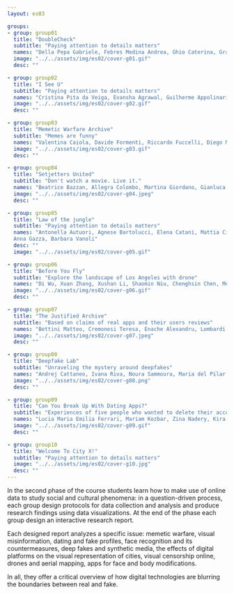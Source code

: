 ```yaml
---
layout: es03

groups:
- group: group01
  title: "DoubleCheck"
  subtitle: "Paying attention to details matters"
  names: "Della Pepa Gabriele, Febres Medina Andrea, Ghio Caterina, Granzotto Francesca, Rondi Paola, Stefani Elena"
  image: "../../assets/img/es02/cover-g01.gif"
  desc: ""

- group: group02
  title: "I See U"
  subtitle: "Paying attention to details matters"
  names: "Cristina Pita da Veiga, Evansha Agrawal, Guilherme Appolinario, Maria Almeida, Natalia Malaver, Rebeca Vittorazo"
  image: "../../assets/img/es02/cover-g02.gif"
  desc: ""

- group: group03
  title: "Memetic Warfare Archive"
  subtitle: "Memes are funny"
  names: "Valentina Caiola, Davide Formenti, Riccardo Fuccelli, Diego Morra, Francesco Mugnaini, Andrea Pronzati"
  image: "../../assets/img/es02/cover-g03.gif"
  desc: ""

- group: group04
  title: "Setjetters United"
  subtitle: "Don't watch a movie. Live it."
  names: "Beatrice Bazzan, Allegra Colombo, Martina Giordano, Gianluca Misto, Ludovica Piro, Irina Stojsic"
  image: "../../assets/img/es02/cover-g04.jpeg"
  desc: ""

- group: group05
  title: "Law of the jungle"
  subtitle: "Paying attention to details matters"
  names: "Antonella Autuori, Agnese Bartolucci, Elena Catani, Mattia Cittadino,
  Anna Gazza, Barbara Vanoli"
  desc: ""
  image: "../../assets/img/es02/cover-g05.gif"

- group: group06
  title: "Before You Fly"
  subtitle: "Explore the landscape of Los Angeles with drone"
  names: "Di Wu, Xuan Zhang, Xushan Li, Shaomin Niu, Chenghsin Chen, Mengxue Jin"
  image: "../../assets/img/es02/cover-g06.gif"
  desc: ""

- group: group07
  title: "The Justified Archive"
  subtitle: "Based on claims of real apps and their users reviews"
  names: "Bettini Matteo, Cremonesi Teresa, Enache Alexandru, Lombardi Giovanni, Pagano Valentina, Ren Pengyuan"
  image: "../../assets/img/es02/cover-g07.jpeg"
  desc: ""

- group: group08
  title: "Deepfake Lab"
  subtitle: "Unraveling the mystery around deepfakes"
  names: "Andrej Cattaneo, Ivana Riva, Noura Sammoura, Maria del Pilar Suarez Anzorena, Arthur van der Werf, Yueling Wu"
  image: "../../assets/img/es02/cover-g08.png"
  desc: ""

- group: group09
  title: "Can You Break Up With Dating Apps?"
  subtitle: "Experiences of five people who wanted to delete their accounts on different dating apps"
  names: "Lucia Maria Emilia Ferrari, Mariam Kozbar, Zina Nadery, Kira Pyatakova, Situ Yuming, Xu Mengting"
  image: "../../assets/img/es02/cover-g09.gif"
  desc: ""

- group: group10
  title: "Welcome To City X!"
  subtitle: "Paying attention to details matters"
  image: "../../assets/img/es02/cover-g10.jpg"
  desc: ""
---
```


In the second phase of the course students learn how to make use of online data to study social and cultural phenomena: in a question-driven process, each group design protocols for data collection and analysis and produce research findings using data visualizations. At the end of the phase each group design an interactive research report.

Each designed report analyzes a specific issue: memetic warfare, visual misinformation, dating and fake profiles, face recognition and its countermeasures, deep fakes and synthetic media, the effects of digital platforms on the visual representation of cities, visual censorship online, drones and aerial mapping, apps for face and body modifications.

In all, they offer a critical overview of how digital technologies are blurring the boundaries between real and fake.
